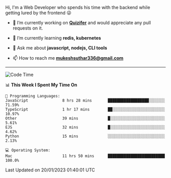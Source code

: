 Hi, I'm a Web Developer who spends his time with the backend while getting lured by the frontend 😜

- 🔭 I’m currently working on **[Quizifer](https://github.com/SutharMukesh/Quizifer/)** and would appreciate any pull requests on it.

- 🌱 I’m currently learning **redis, kubernetes**

- 💬 Ask me about **javascript, nodejs, CLI tools**

- 📫 How to reach me **mukeshsuthar336@gmail.com**

---
<!--START_SECTION:waka-->
![Code Time](http://img.shields.io/badge/Code%20Time-2%2C085%20hrs%2036%20mins-blue)

📊 **This Week I Spent My Time On** 

```text
💬 Programming Languages: 
JavaScript               8 hrs 28 mins       ██████████████████░░░░░░░   71.59% 
TypeScript               1 hr 17 mins        ██░░░░░░░░░░░░░░░░░░░░░░░   10.97% 
Other                    39 mins             █░░░░░░░░░░░░░░░░░░░░░░░░   5.61% 
EJS                      32 mins             █░░░░░░░░░░░░░░░░░░░░░░░░   4.62% 
Python                   15 mins             ░░░░░░░░░░░░░░░░░░░░░░░░░   2.13%

💻 Operating System: 
Mac                      11 hrs 50 mins      █████████████████████████   100.0%

```


 Last Updated on 20/01/2023 01:40:01 UTC
<!--END_SECTION:waka-->
